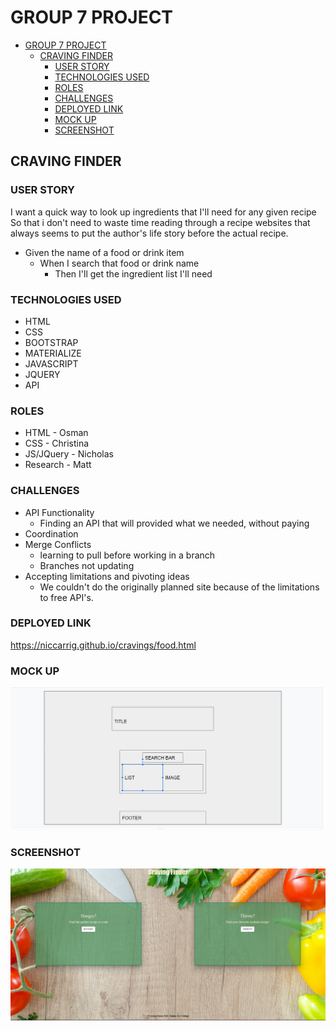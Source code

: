 # GROUP 7 PROJECT
- [GROUP 7 PROJECT](#group-7-project)
  - [CRAVING FINDER](#craving-finder)
    - [USER STORY](#user-story)
    - [TECHNOLOGIES USED](#technologies-used)
    - [ROLES](#roles)
    - [CHALLENGES](#challenges)
    - [DEPLOYED LINK](#deployed-link)
    - [MOCK UP](#mock-up)
    - [SCREENSHOT](#screenshot)
## CRAVING FINDER

### USER STORY
I want a quick way to look up ingredients that I'll need for any given recipe
So that i don't need to waste time reading through a recipe websites that always seems to put the author's life story before the actual recipe.
*   Given the name of a food or drink item 
    - When I search that  food or drink name
        - Then I'll get the ingredient list I'll need 

### TECHNOLOGIES USED
- HTML
- CSS
- BOOTSTRAP
- MATERIALIZE
- JAVASCRIPT
- JQUERY
- API

### ROLES
- HTML - Osman
- CSS - Christina
- JS/JQuery - Nicholas
- Research - Matt

### CHALLENGES
- API Functionality
  - Finding an API that will provided what we needed, without paying
- Coordination
- Merge Conflicts
  - learning to pull before working in a branch
  - Branches not updating
- Accepting limitations and pivoting ideas
  - We couldn't do the originally planned site because of the limitations to free API's. 
  
### DEPLOYED LINK
https://niccarrig.github.io/cravings/food.html

### MOCK UP
![mock up](assets/images/mockUp.png)
### SCREENSHOT
![screenshot](assets/images/siteScreenshot.png)

